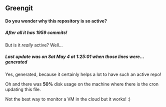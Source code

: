 ## Greengit

#### Do you wonder why this repository is so active?

##### After all it has 1959 commits!

But is it *really* active? Well...

##### Last update was on Sat May 4 at 1:25:01 when those lines were... generated

Yes, generated, because it certainly helps a lot to have such an active repo!

Oh and there was **50%** disk usage on the machine
where there is the cron updating this file.

Not the best way to monitor a VM in the cloud but it works! :)
